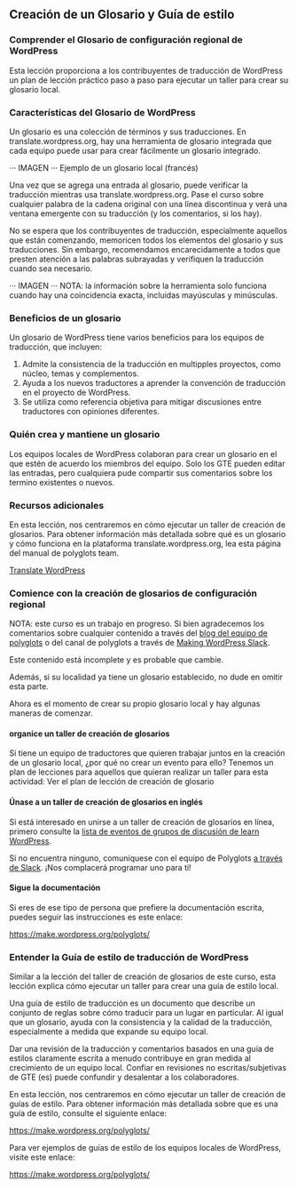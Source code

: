 ## Creación de un Glosario y Guía de estilo

### Comprender el Glosario de configuración regional de WordPress

Esta lección proporciona a los contribuyentes de traducción de WordPress un plan de lección práctico paso a paso para ejecutar un taller para crear su glosario local.

### Características del Glosario de WordPress

Un glosario es una colección de términos y sus traducciones. En translate.wordpress.org, hay una herramienta de glosario integrada que cada equipo puede usar para crear fácilmente un glosario integrado.

··· IMAGEN ··· Ejemplo de un glosario local (francés)

Una vez que se agrega una entrada al glosario, puede verificar la traducción mientras usa translate.wordpress.org. Pase el curso sobre cualquier palabra de la cadena original con una línea discontinua y verá una ventana emergente con su traducción (y los comentarios, si los hay).

No se espera que los contribuyentes de traducción, especialmente aquellos que están comenzando, memoricen todos los elementos del glosario y sus traducciones. Sin embargo, recomendamos encarecidamente a todos que presten atención a las palabras subrayadas y verifiquen la traducción cuando sea necesario. 

··· IMAGEN ··· NOTA: la información sobre la herramienta solo funciona cuando hay una coincidencia exacta, incluidas mayúsculas y minúsculas.

### Beneficios de un glosario

Un glosario de WordPress tiene varios beneficios para los equipos de traducción, que incluyen:

1. Admite la consistencia de la traducción en multipples proyectos, como núcleo, temas y complementos.
2. Ayuda a los nuevos traductores a aprender la convención de traducción en el proyecto de WordPress.
3. Se utiliza como referencia objetiva para mitigar discusiones entre traductores con opiniones diferentes.

### Quién crea y mantiene un glosario

Los equipos locales de WordPress colaboran para crear un glosario en el que estén de acuerdo los miembros del equipo. Solo los GTE pueden editar las entradas, pero cualquiera pude compartir sus comentarios sobre los termino existentes o nuevos.

### Recursos adicionales

En esta lección, nos centraremos en cómo ejecutar un taller de creación de glosarios. Para obtener información más detallada sobre qué es un glosario y cómo funciona en la plataforma translate.wordpress.org, lea esta página del manual de polyglots team.

[Translate WordPress](https://make.wordpress.org/polyglots/)

### Comience con la creación de glosarios de configuración regional

NOTA: este curso es un trabajo en progreso. Si bien agradecemos los comentarios sobre cualquier contenido a través del [blog del equipo de polyglots](https://make.wordpress.org/polyglots/tag/polyglots-training/) o del canal de polyglots a través de [Making WordPress Slack](https://make.wordpress.org/chat/).

Este contenido está incomplete y es probable que cambie.

Además, si su localidad ya tiene un glosario establecido, no dude en omitir esta parte.

Ahora es el momento de crear su propio glosario local y hay algunas maneras de comenzar.

#### organice un taller de creación de glosarios

Si tiene un equipo de traductores que quieren trabajar juntos en la creación de un glosario local, ¿por qué no crear un evento para ello? Tenemos un plan de lecciones para aquellos que quieran realizar un taller para esta actividad: Ver el plan de lección de creación de glosario

#### Únase a un taller de creación de glosarios en inglés

Si está interesado en unirse a un taller de creación de glosarios en línea, primero consulte la [lista de eventos de grupos de discusión de learn WordPress](https://www.meetup.com/es-ES/learn-wordpress-online-workshops/events/).

Si no encuentra ninguno, comuníquese con el equipo de Polyglots [a través de Slack](https://make.wordpress.org/chat/). ¡Nos complacerá programar uno para ti!

#### Sigue la documentación

Si eres de ese tipo de persona que prefiere la documentación escrita, puedes seguir las instrucciones es este enlace:

https://make.wordpress.org/polyglots/ 

### Entender la Guía de estilo de traducción de WordPress

Similar a la lección del taller de creación de glosarios de este curso, esta lección explica cómo ejecutar un taller para crear una guía de estilo local.

Una guía de estilo de traducción es un documento que describe un conjunto de reglas sobre cómo traducir para un lugar en particular. Al igual que un glosario, ayuda con la consistencia y la calidad de la traducción, especialmente a medida que expande su equipo local.

Dar una revisión de la traducción y comentarios basados en una guía de estilos claramente escrita a menudo contribuye en gran medida al crecimiento de un equipo local. Confiar en revisiones no escritas/subjetivas de GTE (es) puede confundir y desalentar a los colaboradores.

En esta lección, nos centraremos en cómo ejecutar un taller de creación de guías de estilo. Para obtener información más detallada sobre que es una guía de estilo, consulte el siguiente enlace:

https://make.wordpress.org/polyglots/

Para ver ejemplos de guías de estilo de los equipos locales de WordPress, visite este enlace:

https://make.wordpress.org/polyglots/